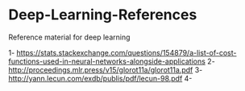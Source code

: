 # Deep-Learning-References
Reference material for deep learning


1- https://stats.stackexchange.com/questions/154879/a-list-of-cost-functions-used-in-neural-networks-alongside-applications
2- http://proceedings.mlr.press/v15/glorot11a/glorot11a.pdf
3- http://yann.lecun.com/exdb/publis/pdf/lecun-98.pdf
4- 

